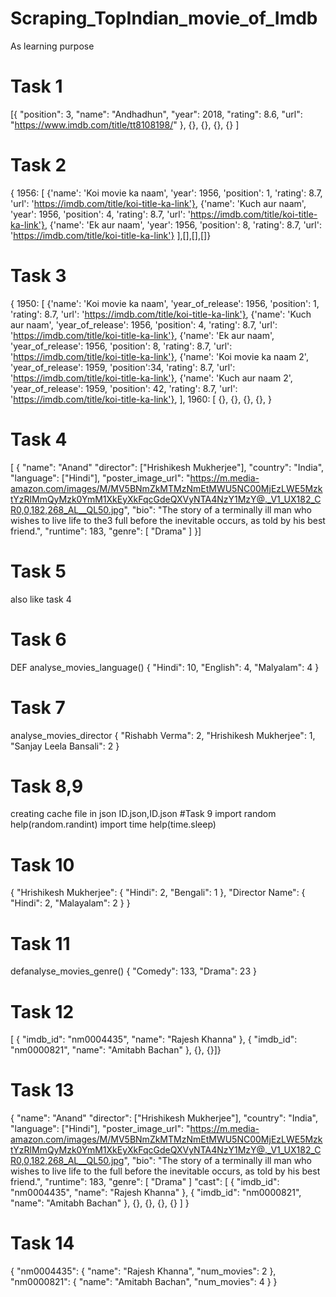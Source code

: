 # Scraping_TopIndian_movie_of_Imdb
As learning purpose 
# Task 1
[{
    "position": 3,
    "name": "Andhadhun",
    "year": 2018,
    "rating": 8.6,
    "url": "https://www.imdb.com/title/tt8108198/"
  },
  {}, {}, {}, {}
]
# Task 2
{
  1956: [
    {'name': 'Koi movie ka naam', 'year': 1956, 'position': 1, 'rating': 8.7, 'url': 'https://imdb.com/title/koi-title-ka-link'},
    {'name': 'Kuch aur naam', 'year': 1956, 'position': 4, 'rating': 8.7, 'url': 'https://imdb.com/title/koi-title-ka-link'},
    {'name': 'Ek aur naam', 'year': 1956, 'position': 8, 'rating': 8.7, 'url': 'https://imdb.com/title/koi-title-ka-link'}
  ],[],[],[]}
 # Task 3
 {
  1950: [
    {'name': 'Koi movie ka naam', 'year_of_release': 1956, 'position': 1, 'rating': 8.7, 'url': 'https://imdb.com/title/koi-title-ka-link'},
    {'name': 'Kuch aur naam', 'year_of_release': 1956, 'position': 4, 'rating': 8.7, 'url': 'https://imdb.com/title/koi-title-ka-link'},
    {'name': 'Ek aur naam', 'year_of_release': 1956, 'position': 8, 'rating': 8.7, 'url': 'https://imdb.com/title/koi-title-ka-link'},
    {'name': 'Koi movie ka naam 2', 'year_of_release': 1959, 'position':34, 'rating': 8.7, 'url': 'https://imdb.com/title/koi-title-ka-link'},
    {'name': 'Kuch aur naam 2', 'year_of_release': 1959, 'position': 42, 'rating': 8.7, 'url': 'https://imdb.com/title/koi-title-ka-link'},
  ],
  1960: [
    {},
    {},
    {},
    {},
   }
# Task 4
[
	{
		"name": "Anand"
		"director": ["Hrishikesh Mukherjee"],
		"country": "India",
		"language": ["Hindi"],
		"poster_image_url": "https://m.media-amazon.com/images/M/MV5BNmZkMTMzNmEtMWU5NC00MjEzLWE5MzktYzRlMmQyMzk0YmM1XkEyXkFqcGdeQXVyNTA4NzY1MzY@._V1_UX182_CR0,0,182,268_AL__QL50.jpg",
		"bio": "The story of a terminally ill man who wishes to live life to the3 full before the inevitable occurs, as told by his best friend.",
		"runtime": 183,
		"genre": [
			"Drama"
		]
	}]
  # Task 5 
  also like task 4
  # Task 6
  DEF analyse_movies_language()
  {
	"Hindi": 10,
	"English": 4,
	"Malyalam": 4
}
# Task 7
analyse_movies_director
{
"Rishabh Verma": 2,
"Hrishikesh Mukherjee": 1,
"Sanjay Leela Bansali": 2
}
# Task 8,9
creating cache file in json
ID.json,ID.json
#Task 9
import random
help(random.randint)
import time
help(time.sleep)
# Task 10
{
  "Hrishikesh Mukherjee": {
    "Hindi": 2,
    "Bengali": 1
  },
  "Director Name": {
    "Hindi": 2,
    "Malayalam": 2
  }
}
# Task 11
defanalyse_movies_genre()
{
  "Comedy": 133,
  "Drama": 23
}
# Task 12
[
  {
    "imdb_id": "nm0004435",
    "name": "Rajesh Khanna"
  },
  {
    "imdb_id": "nm0000821",
    "name": "Amitabh Bachan"
  },
  {},
  {}]}
 # Task 13
 {
	"name": "Anand"
	"director": ["Hrishikesh Mukherjee"],
	"country": "India",
	"language": ["Hindi"],
	"poster_image_url": "https://m.media-amazon.com/images/M/MV5BNmZkMTMzNmEtMWU5NC00MjEzLWE5MzktYzRlMmQyMzk0YmM1XkEyXkFqcGdeQXVyNTA4NzY1MzY@._V1_UX182_CR0,0,182,268_AL__QL50.jpg",
	"bio": "The story of a terminally ill man who wishes to live life to the full before the inevitable occurs, as told by his best friend.",
	"runtime": 183,
	"genre": [
		"Drama"
	]
  "cast": [
    {
      "imdb_id": "nm0004435",
      "name": "Rajesh Khanna"
    },
    {
      "imdb_id": "nm0000821",
      "name": "Amitabh Bachan"
    },
    {},
    {},
    {},
    {}
  ]
}
# Task 14
{
  "nm0004435": {
    "name": "Rajesh Khanna",
    "num_movies": 2
  },
  "nm0000821": {
  "name": "Amitabh Bachan",
  "num_movies": 4
  }
}
 

